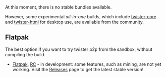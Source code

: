 At this moment, there is no stable bundles available.

However, some experimental _all-in-one_ builds, which include [twister-core](https://github.com/twisterarmy/twister-core) and [twister-html](https://github.com/twisterarmy/twister-html) for desktop use, are available from the community.

## Flatpak

The best option if you want to try twister p2p from the sandbox, without compiling the build.

* [Flatpak](https://github.com/twisterarmy/twister), [RC](https://github.com/twisterarmy/flathub/tree/twister-bundle) - in development: some features, such as mining, are not yet working. Visit the [Releases](https://github.com/twisterarmy/twister/releases) page to get the latest stable version!